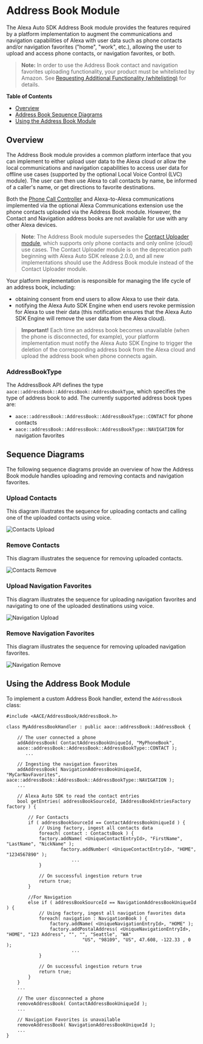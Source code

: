 # Address Book Module


The Alexa Auto SDK Address Book module provides the features required by a platform implementation to augment the communications and navigation capabilities of Alexa with user data such as phone contacts and/or navigation favorites ("home", "work", etc.), allowing the user to upload and access phone contacts, or navigation favorites, or both.

> **Note:** In order to use the Address Book contact and navigation favorites uploading functionality, your product must be whitelisted by Amazon. See [Requesting Additional Functionality (whitelisting)](../../NEED_HELP.md#requesting-additional-functionality-whitelisting) for details.

**Table of Contents**

* [Overview](#overview)
* [Address Book Sequence Diagrams](#sequence-diagrams)
* [Using the Address Book Module](#using-the-address-book-module)

## Overview<a id="overview"></a>
The Address Book module provides a common platform interface that you can implement to either upload user data to the Alexa cloud or allow the local communications and navigation capabilities to access user data for offline use cases (supported by the optional Local Voice Control (LVC) module). The user can then use Alexa to call contacts by name, be informed of a caller's name, or get directions to favorite destinations.

Both the [Phone Call Controller](../phone-control/README.md) and Alexa-to-Alexa communications implemented via the optional Alexa Communications extension use the phone contacts uploaded via the Address Book module. However, the Contact and Navigation address books are not available for use with any other Alexa devices.

> **Note**: The Address Book module supersedes the [Contact Uploader module](../contact-uploader/README.md), which supports only phone contacts and only online (cloud) use cases. The Contact Uploader module is on the deprecation path beginning with Alexa Auto SDK release 2.0.0, and all new implementations should use the Address Book module instead of the Contact Uploader module.

Your platform implementation is responsible for managing the life cycle of an address book, including:

* obtaining consent from end users to allow Alexa to use their data.
* notifying the Alexa Auto SDK Engine when end users revoke permission for Alexa to use their data (this notification ensures that the Alexa Auto SDK Engine will remove the user data from the Alexa cloud).

> **Important!** Each time an address book becomes unavailable (when the phone is disconnected, for example), your platform implementation must notify the Alexa Auto SDK Engine to trigger the deletion of the corresponding address book from the Alexa cloud and upload the address book when phone connects again.

### AddressBookType
The AddressBook API defines the type `aace::addressBook::AddressBook::AddressBookType`, which specifies the type of address book to add. The currently supported address book types are:

* `aace::addressBook::AddressBook::AddressBookType::CONTACT` for phone contacts
* `aace::addressBook::AddressBook::AddressBookType::NAVIGATION` for navigation favorites

## Sequence Diagrams<a id = "sequence-diagrams"></a>

The following sequence diagrams provide an overview of how the Address Book module handles uploading and removing contacts and navigation favorites.

### Upload Contacts

This diagram illustrates the sequence for uploading contacts and calling one of the uploaded contacts using voice.

![Contacts Upload](./assets/upload_contacts.png)

### Remove Contacts

This diagram illustrates the sequence for removing uploaded contacts.

![Contacts Remove](./assets/remove_contacts.png)

### Upload Navigation Favorites

This diagram illustrates the sequence for uploading navigation favorites and navigating to one of the uploaded destinations using voice.

![Navigation Upload](./assets/upload_nav_favorites.png)

### Remove Navigation Favorites

This diagram illustrates the sequence for removing uploaded navigation favorites.

![Navigation Remove](./assets/remove_nav_favorites.png)

## Using the Address Book Module<a id="using-the-address-book-module"></a>

To implement a custom Address Book handler, extend the `AddressBook` class:

```
#include <AACE/AddressBook/AddressBook.h>

class MyAddressBookHandler : public aace::addressBook::AddressBook {

    // The user connected a phone
    addAddressBook( ContactAddressBookUniqueId, "MyPhoneBook",    
    aace::addressBook::AddressBook::AddressBookType::CONTACT );
       ...
    
    // Ingesting the navigation favorites
    addAddressBook( NavigationAddressBookUniqueId, "MyCarNavFavorites", aace::addressBook::AddressBook::AddressBookType::NAVIGATION );
    ...
    
    // Alexa Auto SDK to read the contact entries
    bool getEntries( addressBookSourceId, IAddressBookEntriesFactory factory ) {
    
        // For Contacts
        if ( addressBookSourceId == ContactAddressBookUniqueId ) {
            // Using factory, ingest all contacts data
            foreach( contact : ContactsBook ) {
            factory.addName( <UniqueContactEntryId>, "FirstName", "LastName", "NickName" );
                    factory.addNumber( <UniqueContactEntryId>, "HOME", "1234567890" );
                        ...
            }
    
            // On successful ingestion return true
            return true;
        }
    
        //For Navigation
        else if ( addressBookSourceId == NavigationAddressBookUniqueId ) {
            // Using factory, ingest all navigation favorites data
            foreach( navigation : NavigationBook ) {
                factory.addName( <UniqueNavigationEntryId>, "HOME" );
                factory.addPostalAddress( <UniqueNavigationEntryId>, "HOME", "123 Address", "", "", "Seattle", "WA" 
                            "US", "98109", "US", 47.608, -122.33 , 0  );
                        ...
            }
    
            // On successful ingestion return true
            return true;
        }
    }
    ...

    // The user disconnected a phone
    removeAddressBook( ContactAddressBookUniqueId );
    ...

    // Navigation Favorites is unavailable
    removeAddressBook( NavigationAddressBookUniqueId );
    ...
}
```
